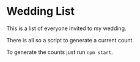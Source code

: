 # Wedding List

This is a list of everyone invited to my wedding.

There is all so a script to generate a current count.

To generate the counts just run `npm start`.
